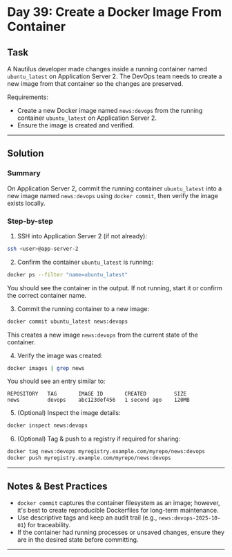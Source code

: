# Day 39: Create a Docker Image From Container

## Task

A Nautilus developer made changes inside a running container named `ubuntu_latest` on Application Server 2. The DevOps team needs to create a new image from that container so the changes are preserved.

Requirements:

- Create a new Docker image named `news:devops` from the running container `ubuntu_latest` on Application Server 2.
- Ensure the image is created and verified.

---

## Solution

### Summary

On Application Server 2, commit the running container `ubuntu_latest` into a new image named `news:devops` using `docker commit`, then verify the image exists locally.

### Step-by-step

1. SSH into Application Server 2 (if not already):

```bash
ssh <user>@app-server-2
```

2. Confirm the container `ubuntu_latest` is running:

```bash
docker ps --filter "name=ubuntu_latest"
```

You should see the container in the output. If not running, start it or confirm the correct container name.

3. Commit the running container to a new image:

```bash
docker commit ubuntu_latest news:devops
```

This creates a new image `news:devops` from the current state of the container.

4. Verify the image was created:

```bash
docker images | grep news
```

You should see an entry similar to:

```
REPOSITORY   TAG       IMAGE ID       CREATED         SIZE
news         devops    abc123def456   1 second ago    120MB
```

5. (Optional) Inspect the image details:

```bash
docker inspect news:devops
```

6. (Optional) Tag & push to a registry if required for sharing:

```bash
docker tag news:devops myregistry.example.com/myrepo/news:devops
docker push myregistry.example.com/myrepo/news:devops
```

---

## Notes & Best Practices

- `docker commit` captures the container filesystem as an image; however, it's best to create reproducible Dockerfiles for long-term maintenance.
- Use descriptive tags and keep an audit trail (e.g., `news:devops-2025-10-01`) for traceability.
- If the container had running processes or unsaved changes, ensure they are in the desired state before committing.

---
